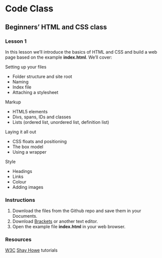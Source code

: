 # Code Class
## Beginners’ HTML and CSS class

### Lesson 1

In this lesson we’ll introduce the basics of HTML and CSS and build a web page based on the example <b>index.html</b>. We’ll cover:

Setting up your files
* Folder structure and site root
* Naming
* Index file
* Attaching a stylesheet

Markup
* HTML5 elements
* Divs, spans, IDs and classes
* Lists (ordered list, unordered list, definition list)

Laying it all out
* CSS floats and positioning
* The box model
* Using a wrapper

Style
* Headings
* Links
* Colour
* Adding images

### Instructions

1. Download the files from the Github repo and save them in your Documents.
2. Download <a href="http://brackets.io/">Brackets</a> or another text editor.
3. Open the example file <b>index.html</b> in your web browser.

### Resources

<a href="http://www.w3schools.com/">W3C</a>
<a href="http://learn.shayhowe.com/">Shay Howe</a> tutorials

